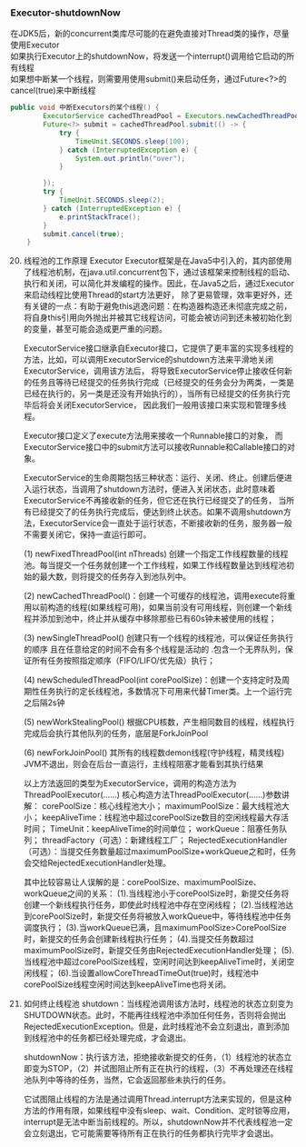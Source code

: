 
### Executor-shutdownNow
在JDK5后，新的concurrent类库尽可能的在避免直接对Thread类的操作，尽量使用Executor  
如果执行Executor上的shutdownNow，将发送一个interrupt()调用给它启动的所有线程  
如果想中断某一个线程，则需要用使用submit()来启动任务，通过Future<?>的cancel(true)来中断线程
```java
public void 中断Executors的某个线程() {
        ExecutorService cachedThreadPool = Executors.newCachedThreadPool();
        Future<?> submit = cachedThreadPool.submit(() -> {
            try {
                TimeUnit.SECONDS.sleep(100);
            } catch (InterruptedException e) {
                System.out.println("over");
            }

        });
        try {
            TimeUnit.SECONDS.sleep(2);
        } catch (InterruptedException e) {
            e.printStackTrace();
        }
        submit.cancel(true);
    }
```


20. 线程池的工作原理
    Executor
        Executor框架是在Java5中引入的，其内部使用了线程池机制，在java.util.concurrent包下，通过该框架来控制线程的启动、执行和关闭，可以简化并发编程的操作。因此，在Java5之后，通过Executor来启动线程比使用Thread的start方法更好，
    除了更易管理，效率更好外，还有关键的一点：有助于避免this逃逸问题：在构造器构造还未彻底完成之前，将自身this引用向外抛出并被其它线程访问，可能会被访问到还未被初始化到的变量，甚至可能会造成更严重的问题。
    
    ExecutorService接口继承自Executor接口，它提供了更丰富的实现多线程的方法，比如，可以调用ExecutorService的shutdown方法来平滑地关闭ExecutorService，调用该方法后，
    将导致ExecutorService停止接收任何新的任务且等待已经提交的任务执行完成（已经提交的任务会分为两类，一类是已经在执行的，另一类是还没有开始执行的），当所有已经提交的任务执行完毕后将会关闭ExecutorService，
    因此我们一般用该接口来实现和管理多线程。

    Executor接口定义了execute方法用来接收一个Runnable接口的对象， 而ExecutorService接口中的submit方法可以接收Runnable和Callable接口的对象。

    ExecutorService的生命周期包括三种状态：运行、关闭、终止。创建后便进入运行状态，当调用了shutdown方法时，便进入关闭状态，此时意味着ExecutorService不再接收新的任务，但它还在执行已经提交了的任务，
    当所有已经提交了的任务执行完成后，便达到终止状态。如果不调用shutdown方法，ExecutorService会一直处于运行状态，不断接收新的任务，服务器一般不需要关闭它，保持一直运行即可。



    (1) newFixedThreadPool(int nThreads)  创建一个指定工作线程数量的线程池。每当提交一个任务就创建一个工作线程，如果工作线程数量达到线程池初始的最大数，则将提交的任务存入到池队列中。 

    (2) newCachedThreadPool()：创建一个可缓存的线程池，调用execute将重用以前构造的线程(如果线程可用)，如果当前没有可用线程，则创建一个新线程并添加到池中，终止并从缓存中移除那些已有60s钟未被使用的线程；

    (3) newSingleThreadPool() 创建只有一个线程的线程池，可以保证任务执行的顺序 且在任意给定的时间不会有多个线程是活动的 .包含一个无界队列，保证所有任务按照指定顺序（FIFO/LIFO/优先级）执行；

    (4) newScheduledThreadPool(int corePoolSize)：创建一个支持定时及周期性任务执行的定长线程池，多数情况下可用来代替Timer类。上一个运行完之后隔2s钟

    (5) newWorkStealingPool()  根据CPU核数，产生相同数目的线程，线程执行完成后会执行其他队列的任务，底层是ForkJoinPool

    (6) newForkJoinPool()      其所有的线程数demon线程(守护线程，精灵线程) JVM不退出，则会在后台一直运行，主线程阻塞才能看到其执行结果
    
    以上方法返回的类型为ExecutorService，调用的构造方法为ThreadPoolExecutor(......)
    核心构造方法ThreadPoolExecutor(......)参数讲解：
    corePoolSize：核心线程池大小；
    maximumPoolSize：最大线程池大小；
    keepAliveTime：线程池中超过corePoolSize数目的空闲线程最大存活时间；
    TimeUnit：keepAliveTime的时间单位；
    workQueue：阻塞任务队列；
    threadFactory（可选）：新建线程工厂；
    RejectedExecutionHandler（可选）：当提交任务数量超过maximumPoolSize+workQueue之和时，任务会交给RejectedExecutionHandler处理。

    其中比较容易让人误解的是：corePoolSize、maximumPoolSize、workQueue之间的关系：
    (1).当线程池小于corePoolSize时，新提交任务将创建一个新线程执行任务，即使此时线程池中存在空闲线程；
    (2).当线程池达到corePoolSize时，新提交任务将被放入workQueue中，等待线程池中任务调度执行；
    (3).当workQueue已满，且maximumPoolSize>CorePoolSize时，新提交的任务会创建新线程执行任务；
    (4).当提交任务数超过maximumPoolSize时，新提交任务由RejectedExecutionHandler处理；
    (5).当线程池中超过corePoolSize线程，空闲时间达到keepAliveTime时，关闭空闲线程；
    (6).当设置allowCoreThreadTimeOut(true)时，线程池中corePoolSize线程空闲时间达到keepAliveTime也将关闭。


22. 如何终止线程池
    shutdown：当线程池调用该方法时，线程池的状态立刻变为SHUTDOWN状态。此时，不能再往线程池中添加任何任务，否则将会抛出RejectedExecutionException。但是，此时线程池不会立刻退出，直到添加到线程池中的任务都已经处理完成，才会退出。

    shutdownNow：执行该方法，拒绝接收新提交的任务，（1）线程池的状态立即变为STOP，（2）并试图阻止所有正在执行的线程，（3）不再处理还在线程池队列中等待的任务，当然，它会返回那些未执行的任务。

    它试图阻止线程的方法是通过调用Thread.interrupt方法来实现的，但是这种方法的作用有限，如果线程中没有sleep、wait、Condition、定时锁等应用，interrupt是无法中断当前线程的。所以，shutdownNow并不代表线程池一定会立刻退出，它可能需要等待所有正在执行的任务都执行完毕才会退出。
